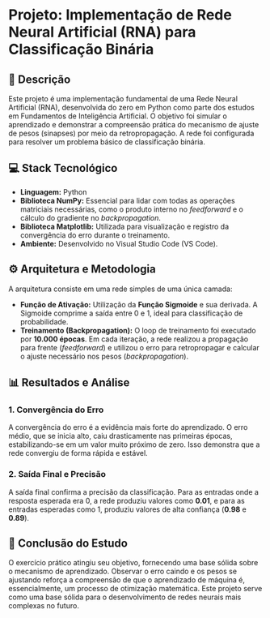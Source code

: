 # Projeto: Implementação de Rede Neural Artificial (RNA) para Classificação Binária

## 📝 Descrição
Este projeto é uma implementação fundamental de uma Rede Neural Artificial (RNA), desenvolvida do zero em Python como parte dos estudos em Fundamentos de Inteligência Artificial. O objetivo foi simular o aprendizado e demonstrar a compreensão prática do mecanismo de ajuste de pesos (sinapses) por meio da retropropagação. A rede foi configurada para resolver um problema básico de classificação binária.

## 💻 Stack Tecnológico
* **Linguagem:** Python
* **Biblioteca NumPy:** Essencial para lidar com todas as operações matriciais necessárias, como o produto interno no *feedforward* e o cálculo do gradiente no *backpropagation*.
* **Biblioteca Matplotlib:** Utilizada para visualização e registro da convergência do erro durante o treinamento.
* **Ambiente:** Desenvolvido no Visual Studio Code (VS Code).

## ⚙️ Arquitetura e Metodologia
A arquitetura consiste em uma rede simples de uma única camada:

* **Função de Ativação:** Utilização da **Função Sigmoide** e sua derivada. A Sigmoide comprime a saída entre 0 e 1, ideal para classificação de probabilidade.
* **Treinamento (Backpropagation):** O loop de treinamento foi executado por **10.000 épocas**. Em cada iteração, a rede realizou a propagação para frente (*feedforward*) e utilizou o erro para retropropagar e calcular o ajuste necessário nos pesos (*backpropagation*).

## 📊 Resultados e Análise

### 1. Convergência do Erro
A convergência do erro é a evidência mais forte do aprendizado. O erro médio, que se inicia alto, caiu drasticamente nas primeiras épocas, estabilizando-se em um valor muito próximo de zero. Isso demonstra que a rede convergiu de forma rápida e estável.

### 2. Saída Final e Precisão
A saída final confirma a precisão da classificação. Para as entradas onde a resposta esperada era 0, a rede produziu valores como **0.01**, e para as entradas esperadas como 1, produziu valores de alta confiança (**0.98** e **0.89**).

## 🔑 Conclusão do Estudo
O exercício prático atingiu seu objetivo, fornecendo uma base sólida sobre o mecanismo de aprendizado. Observar o erro caindo e os pesos se ajustando reforça a compreensão de que o aprendizado de máquina é, essencialmente, um processo de otimização matemática. Este projeto serve como uma base sólida para o desenvolvimento de redes neurais mais complexas no futuro.
